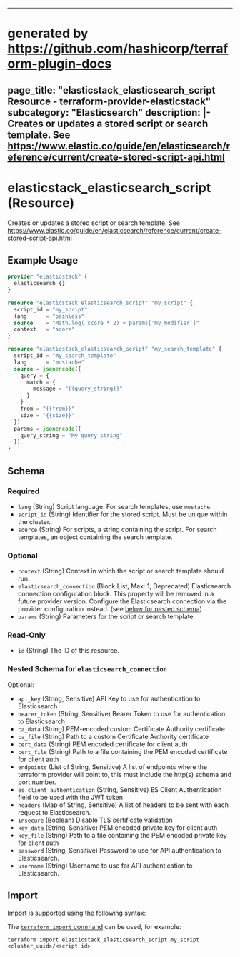 
---
# generated by https://github.com/hashicorp/terraform-plugin-docs
page_title: "elasticstack_elasticsearch_script Resource - terraform-provider-elasticstack"
subcategory: "Elasticsearch"
description: |-
  Creates or updates a stored script or search template. See https://www.elastic.co/guide/en/elasticsearch/reference/current/create-stored-script-api.html
---

# elasticstack_elasticsearch_script (Resource)

Creates or updates a stored script or search template. See https://www.elastic.co/guide/en/elasticsearch/reference/current/create-stored-script-api.html

## Example Usage

```terraform
provider "elasticstack" {
  elasticsearch {}
}

resource "elasticstack_elasticsearch_script" "my_script" {
  script_id = "my_script"
  lang      = "painless"
  source    = "Math.log(_score * 2) + params['my_modifier']"
  context   = "score"
}

resource "elasticstack_elasticsearch_script" "my_search_template" {
  script_id = "my_search_template"
  lang      = "mustache"
  source = jsonencode({
    query = {
      match = {
        message = "{{query_string}}"
      }
    }
    from = "{{from}}"
    size = "{{size}}"
  })
  params = jsonencode({
    query_string = "My query string"
  })
}
```

<!-- schema generated by tfplugindocs -->
## Schema

### Required

- `lang` (String) Script language. For search templates, use `mustache`.
- `script_id` (String) Identifier for the stored script. Must be unique within the cluster.
- `source` (String) For scripts, a string containing the script. For search templates, an object containing the search template.

### Optional

- `context` (String) Context in which the script or search template should run.
- `elasticsearch_connection` (Block List, Max: 1, Deprecated) Elasticsearch connection configuration block. This property will be removed in a future provider version. Configure the Elasticsearch connection via the provider configuration instead. (see [below for nested schema](#nestedblock--elasticsearch_connection))
- `params` (String) Parameters for the script or search template.

### Read-Only

- `id` (String) The ID of this resource.

<a id="nestedblock--elasticsearch_connection"></a>
### Nested Schema for `elasticsearch_connection`

Optional:

- `api_key` (String, Sensitive) API Key to use for authentication to Elasticsearch
- `bearer_token` (String, Sensitive) Bearer Token to use for authentication to Elasticsearch
- `ca_data` (String) PEM-encoded custom Certificate Authority certificate
- `ca_file` (String) Path to a custom Certificate Authority certificate
- `cert_data` (String) PEM encoded certificate for client auth
- `cert_file` (String) Path to a file containing the PEM encoded certificate for client auth
- `endpoints` (List of String, Sensitive) A list of endpoints where the terraform provider will point to, this must include the http(s) schema and port number.
- `es_client_authentication` (String, Sensitive) ES Client Authentication field to be used with the JWT token
- `headers` (Map of String, Sensitive) A list of headers to be sent with each request to Elasticsearch.
- `insecure` (Boolean) Disable TLS certificate validation
- `key_data` (String, Sensitive) PEM encoded private key for client auth
- `key_file` (String) Path to a file containing the PEM encoded private key for client auth
- `password` (String, Sensitive) Password to use for API authentication to Elasticsearch.
- `username` (String) Username to use for API authentication to Elasticsearch.

## Import

Import is supported using the following syntax:

The [`terraform import` command](https://developer.hashicorp.com/terraform/cli/commands/import) can be used, for example:

```shell
terraform import elasticstack_elasticsearch_script.my_script <cluster_uuid>/<script id>
```
